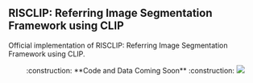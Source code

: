 ## RISCLIP: Referring Image Segmentation Framework using CLIP
Official implementation of RISCLIP: Referring Image Segmentation Framework using CLIP.

<p align="center">
  :construction: **Code and Data Coming Soon** :construction:
  <a href="https://arxiv.org/abs/2306.08498"><img src="https://img.shields.io/badge/arxiv-2306.08498-b31b1b"></a>
</p>
